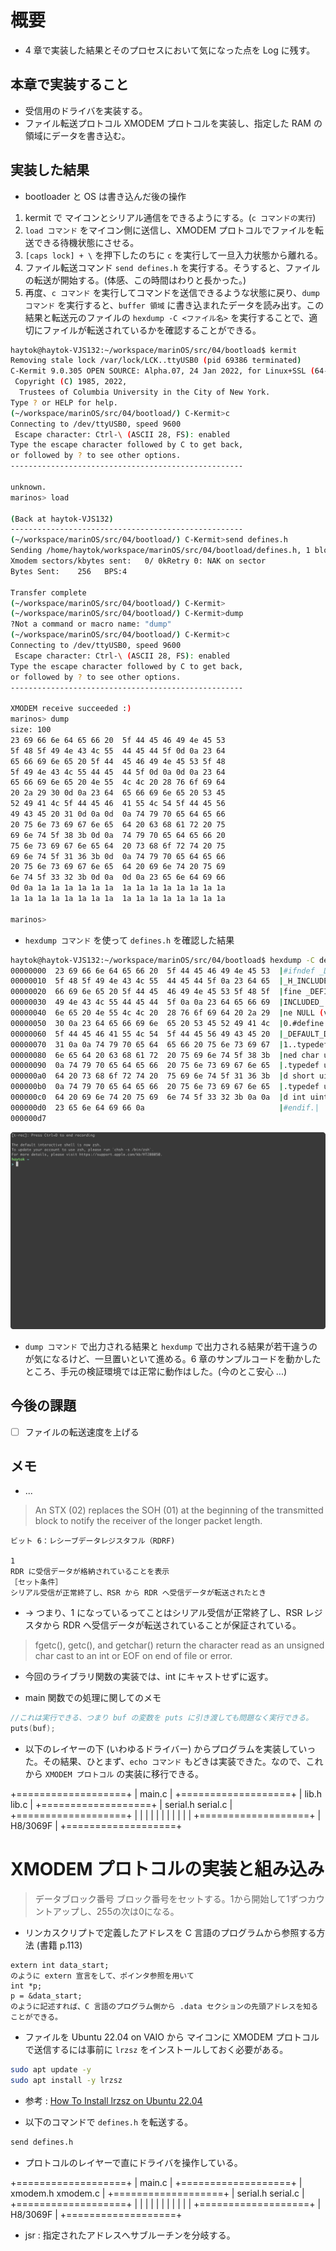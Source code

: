 # 概要

- 4 章で実装した結果とそのプロセスにおいて気になった点を Log に残す。

## 本章で実装すること

- 受信用のドライバを実装する。
- ファイル転送プロトコル XMODEM プロトコルを実装し、指定した RAM の領域にデータを書き込む。

## 実装した結果

- bootloader と OS は書き込んだ後の操作

1. kermit で マイコンとシリアル通信をできるようにする。(`c コマンドの実行`)
2. `load コマンド` をマイコン側に送信し、XMODEM プロトコルでファイルを転送できる待機状態にさせる。
3. `[caps lock] + \` を押下したのちに `c` を実行して一旦入力状態から離れる。
4. ファイル転送コマンド `send defines.h` を実行する。そうすると、ファイルの転送が開始する。(体感、この時間はわりと長かった。)
5. 再度、`c コマンド` を実行してコマンドを送信できるような状態に戻り、`dump コマンド` を実行すると、`buffer 領域` に書き込まれたデータを読み出す。この結果と転送元のファイルの `hexdump -C <ファイル名>` を実行することで、適切にファイルが転送されているかを確認することができる。

```bash
haytok@haytok-VJS132:~/workspace/marinOS/src/04/bootload$ kermit
Removing stale lock /var/lock/LCK..ttyUSB0 (pid 69386 terminated)
C-Kermit 9.0.305 OPEN SOURCE: Alpha.07, 24 Jan 2022, for Linux+SSL (64-bit)
 Copyright (C) 1985, 2022,
  Trustees of Columbia University in the City of New York.
Type ? or HELP for help.
(~/workspace/marinOS/src/04/bootload/) C-Kermit>c
Connecting to /dev/ttyUSB0, speed 9600
 Escape character: Ctrl-\ (ASCII 28, FS): enabled
Type the escape character followed by C to get back,
or followed by ? to see other options.
----------------------------------------------------

unknown.
marinos> load

(Back at haytok-VJS132)
----------------------------------------------------
(~/workspace/marinOS/src/04/bootload/) C-Kermit>send defines.h
Sending /home/haytok/workspace/marinOS/src/04/bootload/defines.h, 1 blocks: Give your local XMODEM receive command now.
Xmodem sectors/kbytes sent:   0/ 0kRetry 0: NAK on sector
Bytes Sent:    256   BPS:4

Transfer complete
(~/workspace/marinOS/src/04/bootload/) C-Kermit>
(~/workspace/marinOS/src/04/bootload/) C-Kermit>dump
?Not a command or macro name: "dump"
(~/workspace/marinOS/src/04/bootload/) C-Kermit>c
Connecting to /dev/ttyUSB0, speed 9600
 Escape character: Ctrl-\ (ASCII 28, FS): enabled
Type the escape character followed by C to get back,
or followed by ? to see other options.
----------------------------------------------------

XMODEM receive succeeded :)
marinos> dump
size: 100
23 69 66 6e 64 65 66 20  5f 44 45 46 49 4e 45 53
5f 48 5f 49 4e 43 4c 55  44 45 44 5f 0d 0a 23 64
65 66 69 6e 65 20 5f 44  45 46 49 4e 45 53 5f 48
5f 49 4e 43 4c 55 44 45  44 5f 0d 0a 0d 0a 23 64
65 66 69 6e 65 20 4e 55  4c 4c 20 28 76 6f 69 64
20 2a 29 30 0d 0a 23 64  65 66 69 6e 65 20 53 45
52 49 41 4c 5f 44 45 46  41 55 4c 54 5f 44 45 56
49 43 45 20 31 0d 0a 0d  0a 74 79 70 65 64 65 66
20 75 6e 73 69 67 6e 65  64 20 63 68 61 72 20 75
69 6e 74 5f 38 3b 0d 0a  74 79 70 65 64 65 66 20
75 6e 73 69 67 6e 65 64  20 73 68 6f 72 74 20 75
69 6e 74 5f 31 36 3b 0d  0a 74 79 70 65 64 65 66
20 75 6e 73 69 67 6e 65  64 20 69 6e 74 20 75 69
6e 74 5f 33 32 3b 0d 0a  0d 0a 23 65 6e 64 69 66
0d 0a 1a 1a 1a 1a 1a 1a  1a 1a 1a 1a 1a 1a 1a 1a
1a 1a 1a 1a 1a 1a 1a 1a  1a 1a 1a 1a 1a 1a 1a 1a

marinos>
```

- `hexdump コマンド` を使って `defines.h` を確認した結果

```bash
haytok@haytok-VJS132:~/workspace/marinOS/src/04/bootload$ hexdump -C defines.h
00000000  23 69 66 6e 64 65 66 20  5f 44 45 46 49 4e 45 53  |#ifndef _DEFINES|
00000010  5f 48 5f 49 4e 43 4c 55  44 45 44 5f 0a 23 64 65  |_H_INCLUDED_.#de|
00000020  66 69 6e 65 20 5f 44 45  46 49 4e 45 53 5f 48 5f  |fine _DEFINES_H_|
00000030  49 4e 43 4c 55 44 45 44  5f 0a 0a 23 64 65 66 69  |INCLUDED_..#defi|
00000040  6e 65 20 4e 55 4c 4c 20  28 76 6f 69 64 20 2a 29  |ne NULL (void *)|
00000050  30 0a 23 64 65 66 69 6e  65 20 53 45 52 49 41 4c  |0.#define SERIAL|
00000060  5f 44 45 46 41 55 4c 54  5f 44 45 56 49 43 45 20  |_DEFAULT_DEVICE |
00000070  31 0a 0a 74 79 70 65 64  65 66 20 75 6e 73 69 67  |1..typedef unsig|
00000080  6e 65 64 20 63 68 61 72  20 75 69 6e 74 5f 38 3b  |ned char uint_8;|
00000090  0a 74 79 70 65 64 65 66  20 75 6e 73 69 67 6e 65  |.typedef unsigne|
000000a0  64 20 73 68 6f 72 74 20  75 69 6e 74 5f 31 36 3b  |d short uint_16;|
000000b0  0a 74 79 70 65 64 65 66  20 75 6e 73 69 67 6e 65  |.typedef unsigne|
000000c0  64 20 69 6e 74 20 75 69  6e 74 5f 33 32 3b 0a 0a  |d int uint_32;..|
000000d0  23 65 6e 64 69 66 0a                              |#endif.|
000000d7
```

![images/xmodem.gif](images/xmodem.gif)

- `dump コマンド` で出力される結果と `hexdump` で出力される結果が若干違うのが気になるけど、一旦置いといて進める。6 章のサンプルコードを動かしたところ、手元の検証環境では正常に動作はした。(今のとこ安心 ...)

## 今後の課題

- [ ] ファイルの転送速度を上げる

## メモ

- ...

> An STX (02) replaces the SOH (01) at the beginning of the transmitted block to notify the receiver of the longer packet length. 

```
ビット 6：レシーブデータレジスタフル（RDRF)

1
RDR に受信データが格納されていることを表示
［セット条件］
シリアル受信が正常終了し、RSR から RDR へ受信データが転送されたとき
```

- -> つまり、1 になっているってことはシリアル受信が正常終了し、RSR レジスタから RDR へ受信データが転送されていることが保証されている。

> fgetc(), getc(), and getchar() return the character read as an unsigned char cast to an int or EOF on end of file or error.

- 今回のライブラリ関数の実装では、int にキャストせずに返す。

- main 関数での処理に関してのメモ

```c
//これは実行できる、つまり buf の変数を puts に引き渡しても問題なく実行できる。
puts(buf);
```

- 以下のレイヤーの下 (いわゆるドライバー) からプログラムを実装していった。その結果、ひとまず、`echo コマンド` もどきは実装できた。なので、これから `XMODEM プロトコル` の実装に移行できる。

+===================+
|       main.c      |
+===================+
|    lib.h lib.c    |
+===================+
| serial.h serial.c |
+===================+
| | | | | | | | | | |
+===================+
|      H8/3069F     |
+===================+

# XMODEM プロトコルの実装と組み込み

> データブロック番号
> ブロック番号をセットする。1から開始して1ずつカウントアップし、255の次は0になる。

- リンカスクリプトで定義したアドレスを C 言語のプログラムから参照する方法 (書籍 p.113)

```
extern int data_start;
のように extern 宣言をして、ポインタ参照を用いて
int *p;
p = &data_start;
のように記述すれば、C 言語のプログラム側から .data セクションの先頭アドレスを知ることができる。
```

- ファイルを Ubuntu 22.04 on VAIO から マイコンに XMODEM プロトコルで送信するには事前に `lrzsz` をインストールしておく必要がある。

```bash
sudo apt update -y
sudo apt install -y lrzsz
```

- 参考 : [How To Install lrzsz on Ubuntu 22.04](https://installati.one/ubuntu/22.04/lrzsz/)

- 以下のコマンドで `defines.h` を転送する。

```bash
send defines.h
```

- プロトコルのレイヤーで直にドライバを操作している。

+===================+
|       main.c      |
+===================+
| xmodem.h xmodem.c |
+===================+
| serial.h serial.c |
+===================+
| | | | | | | | | | |
+===================+
|      H8/3069F     |
+===================+

- jsr : 指定されたアドレスへサブルーチンを分岐する。

